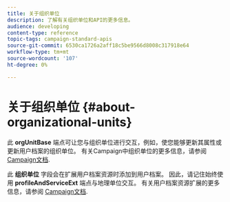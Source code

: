 ```yaml
---
title: 关于组织单位
description: 了解有关组织单位和API的更多信息。
audience: developing
content-type: reference
topic-tags: campaign-standard-apis
source-git-commit: 6530ca1726a2aff18c5be9566d8008c317918e64
workflow-type: tm+mt
source-wordcount: '107'
ht-degree: 0%

---
```



# 关于组织单位 {#about-organizational-units}

此 **orgUnitBase** 端点可让您与组织单位进行交互，例如，使您能够更新其属性或更新用户档案的组织单位。 有关Campaign中组织单位的更多信息，请参阅 [Campaign文档](https://experienceleague.adobe.com/docs/campaign-standard/using/administrating/users-and-security/organizational-units.html#administrating).

此 **组织单位** 字段会在扩展用户档案资源时添加到用户档案。 因此，请记住始终使用 **profileAndServiceExt** 端点与地理单位交互。 有关用户档案资源扩展的更多信息，请参阅 [Campaign文档](https://experienceleague.adobe.com/docs/campaign-standard/using/administrating/users-and-security/organizational-units.html#partitioning-profiles).
